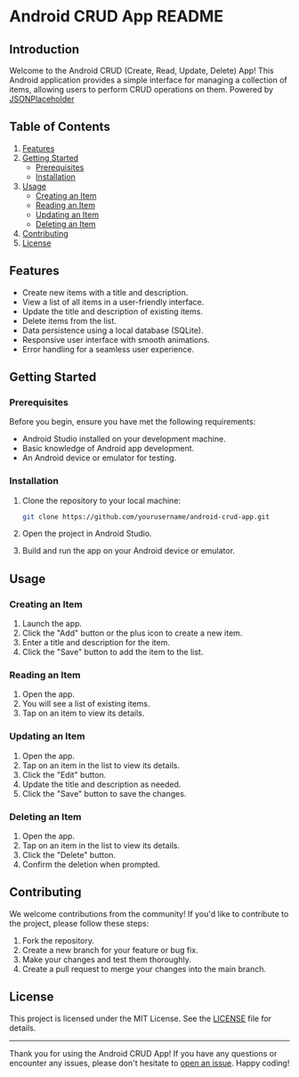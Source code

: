 # Android CRUD App README

## Introduction

Welcome to the Android CRUD (Create, Read, Update, Delete) App! This Android application provides a simple interface for managing a collection of items, allowing users to perform CRUD operations on them. Powered by [JSONPlaceholder](https://jsonplaceholder.typicode.com/)

## Table of Contents

1. [Features](#features)
2. [Getting Started](#getting-started)
   - [Prerequisites](#prerequisites)
   - [Installation](#installation)
3. [Usage](#usage)
   - [Creating an Item](#creating-an-item)
   - [Reading an Item](#reading-an-item)
   - [Updating an Item](#updating-an-item)
   - [Deleting an Item](#deleting-an-item)
4. [Contributing](#contributing)
5. [License](#license)

## Features

- Create new items with a title and description.
- View a list of all items in a user-friendly interface.
- Update the title and description of existing items.
- Delete items from the list.
- Data persistence using a local database (SQLite).
- Responsive user interface with smooth animations.
- Error handling for a seamless user experience.

## Getting Started

### Prerequisites

Before you begin, ensure you have met the following requirements:

- Android Studio installed on your development machine.
- Basic knowledge of Android app development.
- An Android device or emulator for testing.

### Installation

1. Clone the repository to your local machine:

   ```bash
   git clone https://github.com/yourusername/android-crud-app.git
   ```

2. Open the project in Android Studio.

3. Build and run the app on your Android device or emulator.

## Usage

### Creating an Item

1. Launch the app.
2. Click the "Add" button or the plus icon to create a new item.
3. Enter a title and description for the item.
4. Click the "Save" button to add the item to the list.

### Reading an Item

1. Open the app.
2. You will see a list of existing items.
3. Tap on an item to view its details.

### Updating an Item

1. Open the app.
2. Tap on an item in the list to view its details.
3. Click the "Edit" button.
4. Update the title and description as needed.
5. Click the "Save" button to save the changes.

### Deleting an Item

1. Open the app.
2. Tap on an item in the list to view its details.
3. Click the "Delete" button.
4. Confirm the deletion when prompted.

## Contributing

We welcome contributions from the community! If you'd like to contribute to the project, please follow these steps:

1. Fork the repository.
2. Create a new branch for your feature or bug fix.
3. Make your changes and test them thoroughly.
4. Create a pull request to merge your changes into the main branch.

## License

This project is licensed under the MIT License. See the [LICENSE](LICENSE) file for details.

---

Thank you for using the Android CRUD App! If you have any questions or encounter any issues, please don't hesitate to [open an issue](https://github.com/yourusername/android-crud-app/issues). Happy coding!
